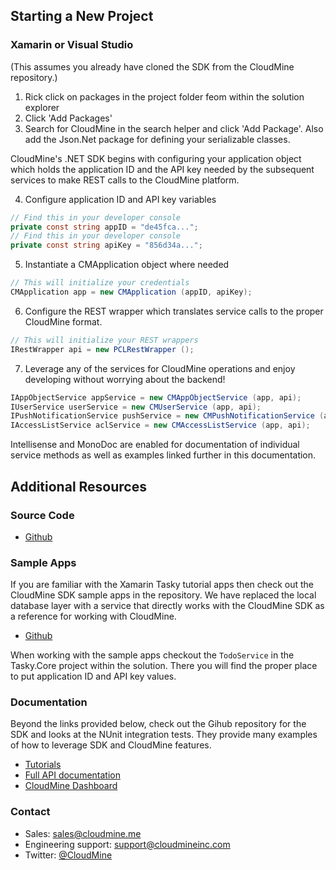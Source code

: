 ## Starting a New Project

### Xamarin or Visual Studio

(This assumes you already have cloned the SDK from the CloudMine repository.)

1. Rick click on packages in the project folder feom within the solution explorer
2. Click 'Add Packages'
3. Search for CloudMine in the search helper and click 'Add Package'. Also add the Json.Net package for defining your serializable classes.

CloudMine's .NET SDK begins with configuring your application object which holds the application ID and the API key needed by the subsequent services to make REST calls to the CloudMine platform. 

4. Configure application ID and API key variables

```csharp
// Find this in your developer console
private const string appID = "de45fca...";
// Find this in your developer console
private const string apiKey = "856d34a...";
```

5. Instantiate a CMApplication object where needed

```csharp
// This will initialize your credentials
CMApplication app = new CMApplication (appID, apiKey);
```

6. Configure the REST wrapper which translates service calls to the proper CloudMine format. 

```csharp
// This will initialize your REST wrappers
IRestWrapper api = new PCLRestWrapper ();
```

7. Leverage any of the services for CloudMine operations and enjoy developing without worrying about the backend!

```csharp
IAppObjectService appService = new CMAppObjectService (app, api);
IUserService userService = new CMUserService (app, api);
IPushNotificationService pushService = new CMPushNotificationService (app, api);
IAccessListService aclService = new CMAccessListService (app, api);
```

Intellisense and MonoDoc are enabled for documentation of individual service methods as well as examples linked further in this documentation.


## Additional Resources

### Source Code
* [Github](https://github.com/cloudmine/cloudmine-csharp)

### Sample Apps

If you are familiar with the Xamarin Tasky tutorial apps then check out the CloudMine SDK sample apps in the repository. We have replaced the local database layer with a service that directly works with the CloudMine SDK as a reference for working with CloudMine.

* [Github](https://github.com/cloudmine/cloudmine-csharp/tree/master/samples)

When working with the sample apps checkout the `TodoService` in the Tasky.Core project within the solution. There you will find the proper place to put application ID and API key values.

### Documentation

Beyond the links provided below, check out the Gihub repository for the SDK and looks at the NUnit integration tests. They provide many examples of how to leverage SDK and CloudMine features.

* [Tutorials](https://cloudmine.io/docs/#/code_examples)
* [Full API documentation](https://cloudmine.io/docs/)
* [CloudMine Dashboard](https://compass.cloudmine.io/)

### Contact
* Sales: [sales@cloudmine.me](mailto:sales@cloudmine.me)
* Engineering support: [support@cloudmineinc.com](support@cloudmineinc.com)
* Twitter: [@CloudMine](http://twitter.com/@CloudMine)
